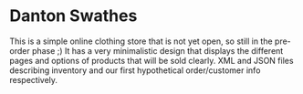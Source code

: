 # Danton Swathes

This is a simple online clothing store that is not yet open, so still in the pre-order phase ;) 
It has a very minimalistic design that displays the different pages and options of products that will be sold clearly.
XML and JSON files describing inventory and our first hypothetical order/customer info respectively.